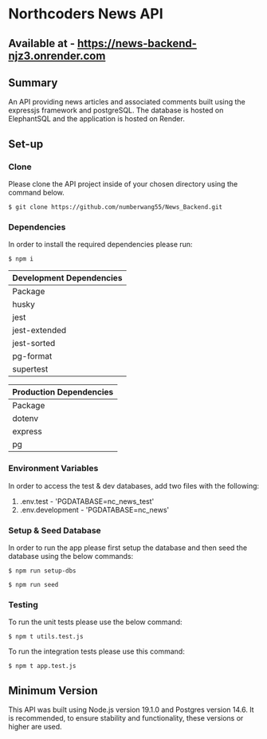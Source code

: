 # Northcoders News API

## Available at - https://news-backend-njz3.onrender.com

## Summary
An API providing news articles and associated comments built using the expressjs framework and postgreSQL. The database is hosted on ElephantSQL and the application is hosted on Render.

## Set-up

### Clone

Please clone the API project inside of your chosen directory using the command below.
```
$ git clone https://github.com/numberwang55/News_Backend.git
```

### Dependencies

In order to install the required dependencies please run:
```
$ npm i
```

| Development Dependencies |    
| ------------------------ |    
| Package       |  Version |   
| husky         |   8.0.2  |    
| jest          |   27.5.1 |    
| jest-extended |   2.0.0  |    
| jest-sorted   |   1.0.14 |
| pg-format     |   1.0.4  |
| supertest     |   6.3.3  |

| Production Dependencies |
| ----------------------- |
|  Package    |  Version  |
|  dotenv     |  16.0.0   |
|  express    |  4.18.2   |
|  pg         |  8.8.0    |

### Environment Variables

In order to access the test & dev databases, add two files with the following: 

1. .env.test - 'PGDATABASE=nc_news_test'
2. .env.development - 'PGDATABASE=nc_news'

### Setup & Seed Database

In order to run the app please first setup the database and then seed the database using the below commands:
```
$ npm run setup-dbs

$ npm run seed
```
### Testing

To run the unit tests please use the below command:

```
$ npm t utils.test.js
```

To run the integration tests please use this command:

```
$ npm t app.test.js
```

## Minimum Version

This API was built using Node.js version 19.1.0 and Postgres version 14.6. It is recommended, to ensure stability and functionality, these versions or higher are used. 